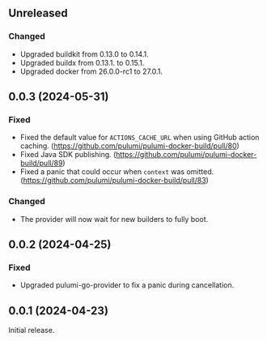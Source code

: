 ## Unreleased

### Changed

- Upgraded buildkit from 0.13.0 to 0.14.1.
- Upgraded buildx from 0.13.1. to 0.15.1.
- Upgraded docker from 26.0.0-rc1 to 27.0.1.

## 0.0.3 (2024-05-31)

### Fixed

- Fixed the default value for `ACTIONS_CACHE_URL` when using GitHub action caching. (https://github.com/pulumi/pulumi-docker-build/pull/80)
- Fixed Java SDK publishing. (https://github.com/pulumi/pulumi-docker-build/pull/89)
- Fixed a panic that could occur when `context` was omitted. (https://github.com/pulumi/pulumi-docker-build/pull/83)

### Changed

- The provider will now wait for new builders to fully boot.

## 0.0.2 (2024-04-25)

### Fixed

- Upgraded pulumi-go-provider to fix a panic during cancellation.

## 0.0.1 (2024-04-23)

Initial release.
